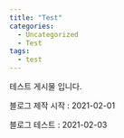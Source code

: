 ```yaml
---
title: "Test"
categories:
  - Uncategorized
  - Test
tags:
  - test
---
```


테스트 게시물 입니다.

블로그 제작 시작 : 2021-02-01

블로그 테스트 : 2021-02-03
